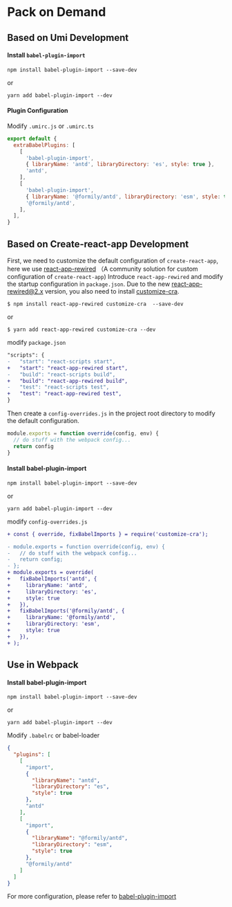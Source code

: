 # Pack on Demand

## Based on Umi Development

#### Install `babel-plugin-import`

```shell
npm install babel-plugin-import --save-dev
```

or

```shell
yarn add babel-plugin-import --dev
```

#### Plugin Configuration

Modify `.umirc.js` or `.umirc.ts`

```js
export default {
  extraBabelPlugins: [
    [
      'babel-plugin-import',
      { libraryName: 'antd', libraryDirectory: 'es', style: true },
      'antd',
    ],
    [
      'babel-plugin-import',
      { libraryName: '@formily/antd', libraryDirectory: 'esm', style: true },
      '@formily/antd',
    ],
  ],
}
```

## Based on Create-react-app Development

First, we need to customize the default configuration of `create-react-app`, here we use [react-app-rewired](https://github.com/timarney/react-app-rewired) （A community solution for custom configuration of `create-react-app`)
Introduce `react-app-rewired` and modify the startup configuration in `package.json`. Due to the new [react-app-rewired@2.x](https://github.com/timarney/react-app-rewired#alternatives) version, you also need to install [customize-cra](https://github.com/arackaf/customize-cra).

```shell
$ npm install react-app-rewired customize-cra  --save-dev
```

or

```shell
$ yarn add react-app-rewired customize-cra --dev
```

modify `package.json`

```diff
"scripts": {
-   "start": "react-scripts start",
+   "start": "react-app-rewired start",
-   "build": "react-scripts build",
+   "build": "react-app-rewired build",
-   "test": "react-scripts test",
+   "test": "react-app-rewired test",
}
```

Then create a `config-overrides.js` in the project root directory to modify the default configuration.

```js
module.exports = function override(config, env) {
  // do stuff with the webpack config...
  return config
}
```

#### Install babel-plugin-import

```shell
npm install babel-plugin-import --save-dev
```

or

```shell
yarn add babel-plugin-import --dev
```

modify `config-overrides.js`

```diff
+ const { override, fixBabelImports } = require('customize-cra');

- module.exports = function override(config, env) {
-   // do stuff with the webpack config...
-   return config;
- };
+ module.exports = override(
+   fixBabelImports('antd', {
+     libraryName: 'antd',
+     libraryDirectory: 'es',
+     style: true
+   }),
+   fixBabelImports('@formily/antd', {
+     libraryName: '@formily/antd',
+     libraryDirectory: 'esm',
+     style: true
+   }),
+ );
```

## Use in Webpack

#### Install babel-plugin-import

```shell
npm install babel-plugin-import --save-dev
```

or

```shell
yarn add babel-plugin-import --dev
```

Modify `.babelrc` or babel-loader

```json
{
  "plugins": [
    [
      "import",
      {
        "libraryName": "antd",
        "libraryDirectory": "es",
        "style": true
      },
      "antd"
    ],
    [
      "import",
      {
        "libraryName": "@formily/antd",
        "libraryDirectory": "esm",
        "style": true
      },
      "@formily/antd"
    ]
  ]
}
```

For more configuration, please refer to [babel-plugin-import](https://github.com/ant-design/babel-plugin-import)
